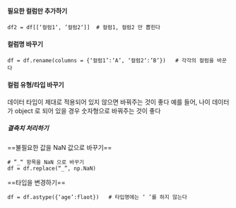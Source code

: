 #### 필요한 컬럼만 추가하기 
```
df2 = df[[‘컬럼1‘, ’컬럼2‘]]  # 컬럼1, 컬럼2 만 뽑힌다
```
#### 컬럼명 바꾸기
```
df = df.rename(columns = {‘컬럼1’:‘A’, ‘컬럼2‘:’B’})   # 각각의 컬럼을 바꾼다 
```
#### 컬럼 유형/타입 바꾸기 
데이터 타입이 제대로 적용되어 있지 않으면 바꿔주는 것이 좋다 
예를 들어, 나이 데이터가 object 로 되어 있을 경우 숫자형으로 바꿔주는 것이 좋다 
##### 결측치 처리하기
==불필요한 값을 NaN 값으로 바꾸기==
```
# ”_“ 항목을 NaN 으로 바꾸기
df = df.replace(“_”, np.NaN)
```
==타입을 변경하기==
```
df = df.astype({‘age’:flaot})   # 타입명에는 ‘ ’를 하지 않는다
```